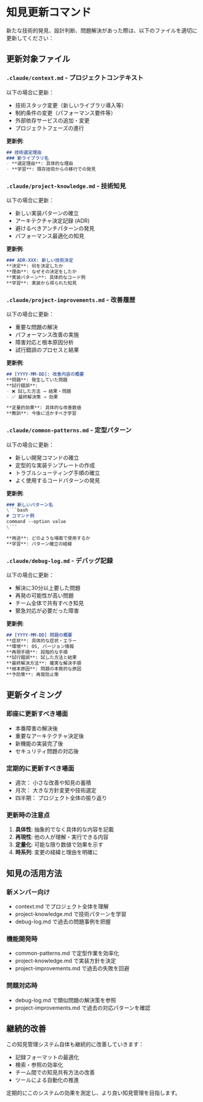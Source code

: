 # 知見更新コマンド

新たな技術的発見、設計判断、問題解決があった際は、以下のファイルを適切に更新してください：

## 更新対象ファイル

### `.claude/context.md` - プロジェクトコンテキスト
以下の場合に更新：
- 技術スタック変更（新しいライブラリ導入等）
- 制約条件の変更（パフォーマンス要件等）
- 外部依存サービスの追加・変更
- プロジェクトフェーズの進行

**更新例**:
```markdown
## 技術選定理由
### 新ライブラリ名
- **選定理由**: 具体的な理由
- **学習**: 既存技術からの移行での発見
```

### `.claude/project-knowledge.md` - 技術知見
以下の場合に更新：
- 新しい実装パターンの確立
- アーキテクチャ決定記録 (ADR)
- 避けるべきアンチパターンの発見
- パフォーマンス最適化の知見

**更新例**:
```markdown
### ADR-XXX: 新しい技術決定
**決定**: 何を決定したか
**理由**: なぜその決定をしたか
**実装パターン**: 具体的なコード例
**学習**: 実装から得られた知見
```

### `.claude/project-improvements.md` - 改善履歴
以下の場合に更新：
- 重要な問題の解決
- パフォーマンス改善の実施
- 障害対応と根本原因分析
- 試行錯誤のプロセスと結果

**更新例**:
```markdown
## [YYYY-MM-DD]: 改善内容の概要
**問題**: 発生していた問題
**試行錯誤**: 
- ❌ 試した方法 → 結果・問題
- ✅ 最終解決策 → 効果

**定量的効果**: 具体的な改善数値
**教訓**: 今後に活かすべき学習
```

### `.claude/common-patterns.md` - 定型パターン
以下の場合に更新：
- 新しい開発コマンドの確立
- 定型的な実装テンプレートの作成
- トラブルシューティング手順の確立
- よく使用するコードパターンの発見

**更新例**:
```markdown
### 新しいパターン名
\```bash
# コマンド例
command --option value
\```

**用途**: どのような場面で使用するか
**学習**: パターン確立の経緯
```

### `.claude/debug-log.md` - デバッグ記録
以下の場合に更新：
- 解決に30分以上要した問題
- 再発の可能性が高い問題  
- チーム全体で共有すべき知見
- 緊急対応が必要だった障害

**更新例**:
```markdown
## [YYYY-MM-DD] 問題の概要
**症状**: 具体的な症状・エラー
**環境**: OS, バージョン情報
**再現手順**: 段階的な手順
**試行錯誤**: 試した方法と結果
**最終解決方法**: 確実な解決手順
**根本原因**: 問題の本質的な原因
**予防策**: 再発防止策
```

## 更新タイミング

### 即座に更新すべき場面
- 本番障害の解決後
- 重要なアーキテクチャ決定後
- 新機能の実装完了後
- セキュリティ問題の対応後

### 定期的に更新すべき場面  
- 週次： 小さな改善や知見の蓄積
- 月次： 大きな方針変更や技術選定
- 四半期： プロジェクト全体の振り返り

### 更新時の注意点
1. **具体性**: 抽象的でなく具体的な内容を記載
2. **再現性**: 他の人が理解・実行できる内容
3. **定量化**: 可能な限り数値で効果を示す
4. **時系列**: 変更の経緯と理由を明確に

## 知見の活用方法

### 新メンバー向け
- context.md でプロジェクト全体を理解
- project-knowledge.md で技術パターンを学習
- debug-log.md で過去の問題事例を把握

### 機能開発時
- common-patterns.md で定型作業を効率化
- project-knowledge.md で実装方針を決定
- project-improvements.md で過去の失敗を回避

### 問題対応時  
- debug-log.md で類似問題の解決策を参照
- project-improvements.md で過去の対応パターンを確認

## 継続的改善

この知見管理システム自体も継続的に改善していきます：

- 記録フォーマットの最適化
- 検索・参照の効率化
- チーム間での知見共有方法の改善
- ツールによる自動化の推進

定期的にこのシステムの効果を測定し、より良い知見管理を目指します。